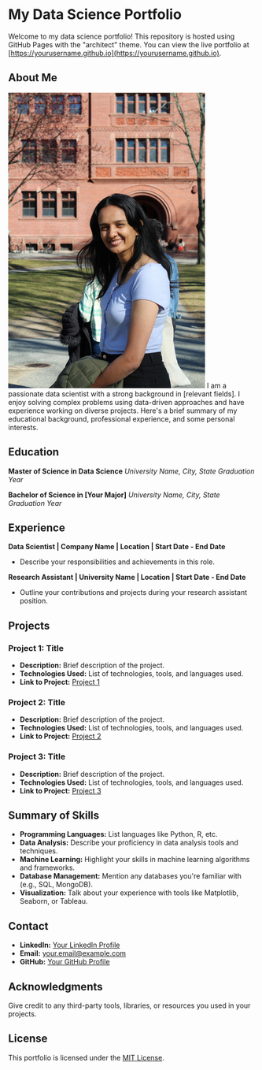 # My Data Science Portfolio

Welcome to my data science portfolio! This repository is hosted using GitHub Pages with the "architect" theme. You can view the live portfolio at [https://yourusername.github.io](https://yourusername.github.io).

## About Me
![Profile Image](assets/img/profile.jpg)
I am a passionate data scientist with a strong background in [relevant fields]. I enjoy solving complex problems using data-driven approaches and have experience working on diverse projects. Here's a brief summary of my educational background, professional experience, and some personal interests.

## Education

**Master of Science in Data Science**
*University Name, City, State*
*Graduation Year*

**Bachelor of Science in [Your Major]**
*University Name, City, State*
*Graduation Year*

## Experience

**Data Scientist | Company Name | Location | Start Date - End Date**

- Describe your responsibilities and achievements in this role.

**Research Assistant | University Name | Location | Start Date - End Date**

- Outline your contributions and projects during your research assistant position.

## Projects

### Project 1: Title

- **Description:** Brief description of the project.
- **Technologies Used:** List of technologies, tools, and languages used.
- **Link to Project:** [Project 1](link-to-project1)

### Project 2: Title

- **Description:** Brief description of the project.
- **Technologies Used:** List of technologies, tools, and languages used.
- **Link to Project:** [Project 2](link-to-project2)

### Project 3: Title

- **Description:** Brief description of the project.
- **Technologies Used:** List of technologies, tools, and languages used.
- **Link to Project:** [Project 3](link-to-project3)

## Summary of Skills

- **Programming Languages:** List languages like Python, R, etc.
- **Data Analysis:** Describe your proficiency in data analysis tools and techniques.
- **Machine Learning:** Highlight your skills in machine learning algorithms and frameworks.
- **Database Management:** Mention any databases you're familiar with (e.g., SQL, MongoDB).
- **Visualization:** Talk about your experience with tools like Matplotlib, Seaborn, or Tableau.


## Contact

- **LinkedIn:** [Your LinkedIn Profile](https://www.linkedin.com/in/yourusername/)
- **Email:** your.email@example.com
- **GitHub:** [Your GitHub Profile](https://github.com/yourusername)

## Acknowledgments

Give credit to any third-party tools, libraries, or resources you used in your projects.

## License

This portfolio is licensed under the [MIT License](LICENSE).
